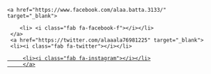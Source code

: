 <!DOCTYPE html>
<!-- Created By alaa -->
<html lang="en" dir="ltr">
   <head>
      <meta charset="utf-8">
      <title>iuy social media</title>
      <link rel="stylesheet" href="style.css">
      <link rel="stylesheet" href="https://cdnjs.cloudflare.com/ajax/libs/font-awesome/5.15.3/css/all.min.css"/>
   </head>
   <body>
        
  <ul >
        
    <a href="https://www.facebook.com/alaa.batta.3133/" target="_blank">
    
        <li> <i class="fab fa-facebook-f"></i></li>
     </a>    
     <a href="https://twitter.com/alaaala76981225" target="_blank">  
     <li><i class="fab fa-twitter"></i></li>
</a>
        <a href="https://www.instagram.com/_iuy__/" target="_blank"> 
         
         <li><i class="fab fa-instagram"></i></li>
         </a>
